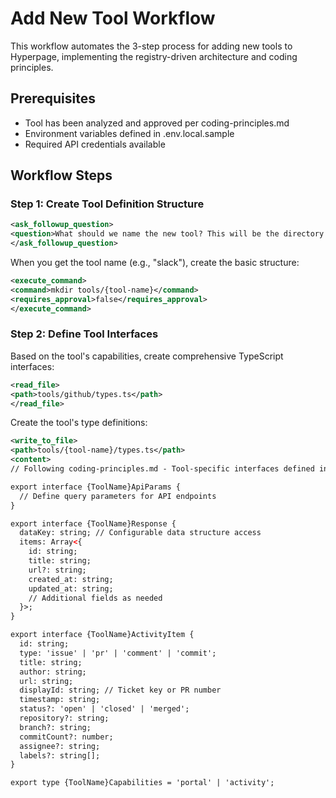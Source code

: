 # Add New Tool Workflow

This workflow automates the 3-step process for adding new tools to Hyperpage, implementing the registry-driven architecture and coding principles.

## Prerequisites
- Tool has been analyzed and approved per coding-principles.md
- Environment variables defined in .env.local.sample
- Required API credentials available

## Workflow Steps

### Step 1: Create Tool Definition Structure

```xml
<ask_followup_question>
<question>What should we name the new tool? This will be the directory name under tools/ and the key used throughout the system.</question>
</ask_followup_question>
```

When you get the tool name (e.g., "slack"), create the basic structure:

```xml
<execute_command>
<command>mkdir tools/{tool-name}</command>
<requires_approval>false</requires_approval>
</execute_command>
```

### Step 2: Define Tool Interfaces

Based on the tool's capabilities, create comprehensive TypeScript interfaces:

```xml
<read_file>
<path>tools/github/types.ts</path>
</read_file>
```

Create the tool's type definitions:

```xml
<write_to_file>
<path>tools/{tool-name}/types.ts</path>
<content>
// Following coding-principles.md - Tool-specific interfaces defined in tools/[tool]/types.ts

export interface {ToolName}ApiParams {
  // Define query parameters for API endpoints
}

export interface {ToolName}Response {
  dataKey: string; // Configurable data structure access
  items: Array<{
    id: string;
    title: string;
    url?: string;
    created_at: string;
    updated_at: string;
    // Additional fields as needed
  }>;
}

export interface {ToolName}ActivityItem {
  id: string;
  type: 'issue' | 'pr' | 'comment' | 'commit';
  title: string;
  author: string;
  url: string;
  displayId: string; // Ticket key or PR number
  timestamp: string;
  status?: 'open' | 'closed' | 'merged';
  repository?: string;
  branch?: string;
  commitCount?: number;
  assignee?: string;
  labels?: string[];
}

export type {ToolName}Capabilities = 'portal' | 'activity';
